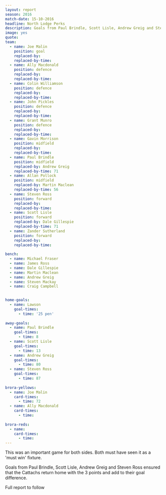 ```yaml
---
layout: report
season: 2016
match-date: 15-10-2016
headline: North Lodge Perks
description: Goals from Paul Brindle, Scott Lisle, Andrew Greig and Steven Ross ensured that the Cattachs return home with the 3 points and add to their goal difference.
image: yes
quote:
team:
  - name: Joe Malin
    position: goal
    replaced-by: 
    replaced-by-time: 
  - name: Ally Macdonald
    position: defence
    replaced-by:
    replaced-by-time:
  - name: Colin Williamson
    position: defence
    replaced-by: 
    replaced-by-time: 
  - name: John Pickles
    position: defence
    replaced-by: 
    replaced-by-time: 
  - name: Grant Munro
    position: defence
    replaced-by:
    replaced-by-time:
  - name: Gavin Morrison
    position: midfield
    replaced-by: 
    replaced-by-time: 
  - name: Paul Brindle
    position: midfield
    replaced-by: Andrew Greig
    replaced-by-time: 71
  - name: Allan Pollock
    position: midfield
    replaced-by: Martin Maclean
    replaced-by-time: 56
  - name: Steven Ross
    position: forward
    replaced-by: 
    replaced-by-time: 
  - name: Scott Lisle
    position: forward
    replaced-by: Dale Gillespie
    replaced-by-time: 71
  - name: Zander Sutherland
    position: forward
    replaced-by: 
    replaced-by-time: 
    
bench:
  - name: Michael Fraser
  - name: James Ross
  - name: Dale Gillespie
  - name: Martin Maclean
  - name: Andrew Greig
  - name: Steven Mackay
  - name: Craig Campbell
  

home-goals:
  - name: Lawson
    goal-times:
      - time: '25 pen'
      
away-goals:
  - name: Paul Brindle
    goal-times:
      - time: 8
  - name: Scott Lisle
    goal-times:
      - time: 13
  - name: Andrew Greig
    goal-times:
      - time: 80
  - name: Steven Ross
    goal-times:
      - time: 87
      
brora-yellows:
  - name: Joe Malin
    card-times:
      - time: 72
  - name: Ally Macdonald
    card-times:
      - time: 
      
brora-reds:
  - name: 
    card-times:
      - time: 
---
```

This was an important game for both sides. Both must have seen it as a 'must win' fixture.

Goals from Paul Brindle, Scott Lisle, Andrew Greig and Steven Ross ensured that the Cattachs return home with the 3 points and add to their goal difference.

Full report to follow